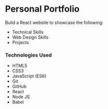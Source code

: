 # Personal Portfolio
Build a React website to showcase the following:
* Technical Skills
* Web Design Skills
* Projects

### Technologies Used

* HTML5
* CSS3
* JavaScript (ES6)
* Git
* GitHub
* React
* Node JS
* Babel
